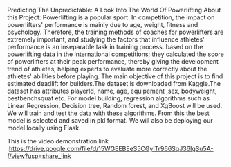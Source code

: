 Predicting The Unpredictable: A Look Into The World Of Powerlifting
About this Project: Powerlifting is a popular sport. In competition, the impact on powerlifters' performance is mainly due to age, weight, fitness and psychology. Therefore, the training methods of coaches for powerlifters are extremely important, and studying the factors that influence athletes' performance is an inseparable task in training process. based on the powerlifting data in the international competitions; they calculated the score of powerlifters at their peak performance, thereby giving the development trend of athletes, helping experts to evaluate more correctly about the athletes' abilities before playing.
The main objective of this project is to find estimated deadlift for builders.The dataset is downloaded from Kaggle.The dataset has attributes playerId, name, age, equipement ,sex, bodyweight, bestbenchsquat etc. For model building, regression algorithms such as Linear Regression, Decision tree, Random forest, and XgBoost will be used. We will train and test the data with these algorithms. From this the best model is selected and saved in pkl format. We will also be deploying our model locally using Flask.

This is the video demonstration link :https://drive.google.com/file/d/15WGEEBEeS5CGyiTr966SqJ36IgSu5A-f/view?usp=share_link
